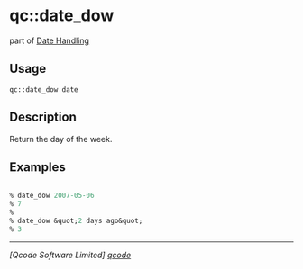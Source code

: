 qc::date_dow
============

part of [Date Handling](../qc/wiki/DateHandling)

Usage
-----
`qc::date_dow date`

Description
-----------
Return the day of the week.

Examples
--------
```tcl

% date_dow 2007-05-06
% 7
%
% date_dow &quot;2 days ago&quot;
% 3

```

----------------------------------
*[Qcode Software Limited] [qcode]*

[qcode]: www.qcode.co.uk "Qcode Software"